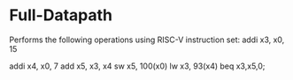 # Full-Datapath
Performs the following operations using RISC-V instruction set:
addi x3, x0, 15

addi x4, x0, 7
add  x5, x3, x4
sw   x5, 100(x0)
lw   x3, 93(x4)
beq  x3,x5,0;
